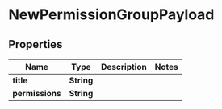 

# NewPermissionGroupPayload


## Properties

Name | Type | Description | Notes
------------ | ------------- | ------------- | -------------
**title** | **String** |  | 
**permissions** | **String** |  | 




